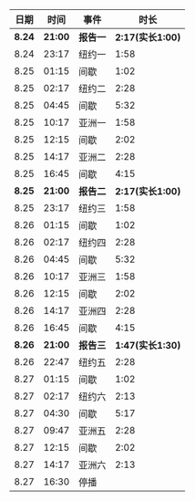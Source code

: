 | 日期 | **时间** | **事件** | **时长** |
|---|---|---|---|
| **8.24** | **21:00** | **报告一** |**2:17(实长1:00)**|
| 8.24 | 23:17 | 纽约一 | 1:58 |
| 8.25 | 01:15 | 间歇 | 1:02 |
| 8.25 | 02:17 | 纽约二 | 2:28 |
| 8.25 | 04:45 | 间歇 | 5:32 |
| 8.25 | 10:17 | 亚洲一 | 1:58 |
| 8.25 | 12:15 | 间歇 | 2:02 |
| 8.25 | 14:17 | 亚洲二 | 2:28 |
| 8.25 | 16:45 | 间歇 | 4:15 |
| **8.25** | **21:00** | **报告二** | **2:17(实长1:00)** |
| 8.25 | 23:17 | 纽约三 | 1:58 |
| 8.26 | 01:15 | 间歇 | 1:02 |
| 8.26 | 02:17 | 纽约四 | 2:28 |
| 8.26 | 04:45 | 间歇 | 5:32 |
| 8.26 | 10:17 | 亚洲三 | 1:58 |
| 8.26 | 12:15 | 间歇 | 2:02 |
| 8.26 | 14:17 | 亚洲四 | 2:28 |
| 8.26 | 16:45 | 间歇 | 4:15 |
| **8.26** | **21:00** | **报告三** | **1:47(实长1:30)** |
| 8.26 | 22:47 | 纽约五 | 2:28 |
| 8.27 | 01:15 | 间歇 | 1:02 |
| 8.27 | 02:17 | 纽约六 | 2:13 |
| 8.27 | 04:30 | 间歇 | 5:17 |
| 8.27 | 09:47 | 亚洲五 | 2:28 |
| 8.27 | 12:15 | 间歇 | 2:02 |
| 8.27 | 14:17 | 亚洲六 | 2:13 |
| 8.27 | 16:30 | 停播 ||
